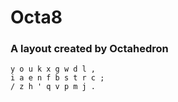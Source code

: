# Octa8
### A layout created by Octahedron

```
y o u k x g w d l ,
i a e n f b s t r c ;
/ z h ' q v p m j .
```
